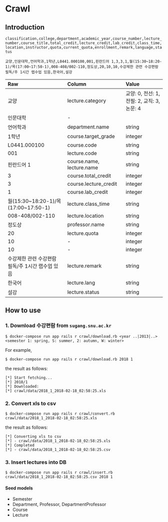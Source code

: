 # Crawl

## Introduction

`classification,college,department,academic_year,course_number,lecture_number,course_title,total_credit,lecture_credit,lab_credit,class_time,location,instructor,quota,current_quota,enrollment,remark,language,status`

`교양,인문대학,언어학과,1학년,L0441.000100,001,핀란드어 1,3,3,1,월(15:30~18:20-1)/목(17:00~17:50-1),008-408/002-110,정도상,20,10,10,수강제한 관련 수강편람 필독/주 1시간 랩수업 있음,한국어,설강`


| Raw  | Column | Value
|:-----------|:------------------------------------------| :---- 
| 교양 | lecture.category | 교양: 0, 전선: 1, 전필: 2, 교직: 3, 논문: 4
| 인문대학 | - |
| 언어학과 | department.name | string
| 1학년 | course.target_grade | integer
| L0441.000100 | course.code | string
| 001 | lecture.code | string
| 핀란드어 1 | course.name, lecture.name | string
| 3 | course.total_credit | integer
| 3 | course.lecture_credit | integer
| 1 | course.lab_credit | integer
| 월(15:30~18:20-1)/목(17:00~17:50-1) | lecture.class_time | string
| 008-408/002-110 | lecture.location | string
| 정도상 | professor.name | string
| 20 | lecture.quota | integer
| 10 | - | integer
| 10 | - | integer
| 수강제한 관련 수강편람 필독/주 1시간 랩수업 있음 | lecture.remark | string
| 한국어 | lecture.lang | string
| 설강 | lecture.status | string


## How to use

### 1. Download 수강편람 from `sugang.snu.ac.kr`

```
$ docker-compose run app rails r crawl/download.rb <year ..|2013|..> <semester 1: spring, S: summer, 2: autumn, W: winter>
```

For example,

```
$ docker-compose run app rails r crawl/download.rb 2018 1
```

the result as follows:

```
[*] Start fetching...
[*] 2018/1
[*] Downloaded:
[*] crawl/data/2018_1_2018-02-18_02:58:25.xls
```

### 2. Convert xls to csv

```
$ docker-compose run app rails r crawl/convert.rb crawl/data/2018_1_2018-02-18_02:58:25.xls
```

the result as follows:

```
[*] Converting xls to csv
[*] - crawl/data/2018_1_2018-02-18_02:58:25.xls
[*] Completed
[*] - crawl/data/2018_1_2018-02-18_02:58:25.csv
```

### 3. Insert lectures into DB

```
$ docker-compose run app rails r crawl/insert.rb crawl/data/2018_1_2018-02-18_02:58:25.csv 2018 1
```

#### Seed models

- Semester
- Department, Professor, DepartmentProfessor
- Course
- Lecture
